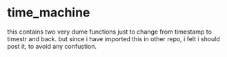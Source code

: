 # time_machine

this contains two very dume functions just to change from timestamp to timestr and back.
but since i have imported this in other repo, i felt i should post it, to avoid any confustion.
